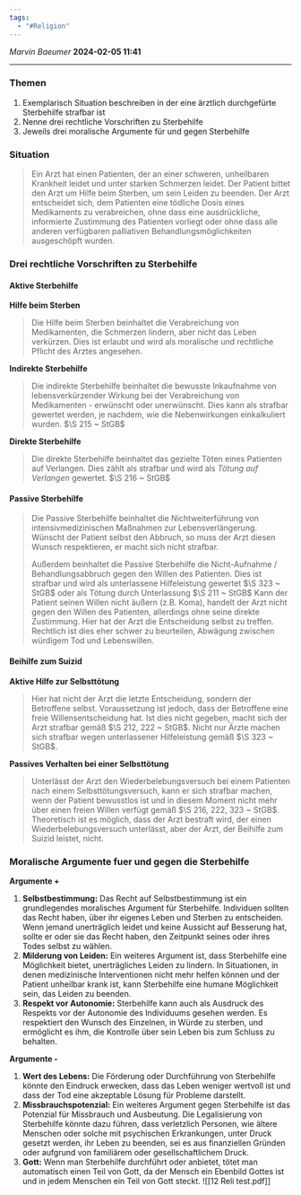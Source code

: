 ```yaml
---
tags:
  - "#Religion"
---
```


*Marvin Baeumer* **2024-02-05 11:41**

---
### Themen
1. Exemplarisch Situation beschreiben in der eine ärztlich durchgefürte Sterbehilfe strafbar ist
2. Nenne drei rechtliche Vorschriften zu Sterbehilfe
3. Jeweils drei moralische Argumente für und gegen Sterbehilfe
### Situation
> Ein Arzt hat einen Patienten, der an einer schweren, unheilbaren Krankheit leidet und unter starken Schmerzen leidet. Der Patient bittet den Arzt um Hilfe beim Sterben, um sein Leiden zu beenden. Der Arzt entscheidet sich, dem Patienten eine tödliche Dosis eines Medikaments zu verabreichen, ohne dass eine ausdrückliche, informierte Zustimmung des Patienten vorliegt oder ohne dass alle anderen verfügbaren palliativen Behandlungsmöglichkeiten ausgeschöpft wurden.

<div style="page-break-after: always;"></div>

### Drei rechtliche Vorschriften zu Sterbehilfe
#### Aktive Sterbehilfe
**Hilfe beim Sterben**
> Die Hilfe beim Sterben beinhaltet die Verabreichung von Medikamenten, die Schmerzen lindern, aber nicht das Leben verkürzen. Dies ist erlaubt und wird als moralische und rechtliche Pflicht des Arztes angesehen.

**Indirekte Sterbehilfe**
> Die indirekte Sterbehilfe beinhaltet die bewusste Inkaufnahme von lebensverkürzender Wirkung bei der Verabreichung von Medikamenten - erwünscht oder unerwünscht. Dies kann als strafbar gewertet werden, je nachdem, wie die Nebenwirkungen einkalkuliert wurden. $\S 215 ~ StGB$

**Direkte Sterbehilfe**
> Die direkte Sterbehilfe beinhaltet das gezielte Töten eines Patienten auf Verlangen. Dies zählt als strafbar und wird als *Tötung auf Verlangen* gewertet. $\S 216 ~ StGB$
#### Passive Sterbehilfe
> Die Passive Sterbehilfe beinhaltet die Nichtweiterführung von intensivmedizinischen Maßnahmen zur Lebensverlängerung. Wünscht der Patient selbst den Abbruch, so muss der Arzt diesen Wunsch respektieren, er macht sich nicht strafbar. 
> 
> Außerdem beinhaltet die Passive Sterbehilfe die Nicht-Aufnahme / Behandlungsabbruch gegen den Willen des Patienten. Dies ist strafbar und wird als unterlassene Hilfeleistung gewertet $\S 323 ~ StGB$ oder als Tötung durch Unterlassung $\S 211 ~ StGB$
> Kann der Patient seinen Willen nicht äußern (z.B. Koma), handelt der Arzt nicht gegen den Willen des Patienten, allerdings ohne seine direkte Zustimmung. Hier hat der Arzt die Entscheidung selbst zu treffen. Rechtlich ist dies eher schwer zu beurteilen, Abwägung zwischen würdigem Tod und Lebenswillen.

<div style="page-break-after: always;"></div>

#### Beihilfe zum Suizid
**Aktive Hilfe zur Selbsttötung**
> Hier hat nicht der Arzt die letzte Entscheidung, sondern der Betroffene selbst. Voraussetzung ist jedoch, dass der Betroffene eine freie Willensentscheidung hat. Ist dies nicht gegeben, macht sich der Arzt strafbar gemäß $\S 212, 222 ~ StGB$. Nicht nur Ärzte machen sich strafbar wegen unterlassener Hilfeleistung gemäß $\S 323 ~ StGB$.

**Passives Verhalten bei einer Selbsttötung**
> Unterlässt der Arzt den Wiederbelebungsversuch bei einem Patienten nach einem Selbsttötungsversuch, kann er sich strafbar machen, wenn der Patient bewusstlos ist und in diesem Moment nicht mehr über einen freien Willen verfügt gemäß $\S 216, 222, 323 ~ StGB$. Theoretisch ist es möglich, dass der Arzt bestraft wird, der einen Wiederbelebungsversuch unterlässt, aber der Arzt, der Beihilfe zum Suizid leistet, nicht.

<div style="page-break-after: always;"></div>

### Moralische Argumente fuer und gegen die Sterbehilfe
**Argumente +**
1. **Selbstbestimmung:** Das Recht auf Selbstbestimmung ist ein grundlegendes moralisches Argument für Sterbehilfe. Individuen sollten das Recht haben, über ihr eigenes Leben und Sterben zu entscheiden. Wenn jemand unerträglich leidet und keine Aussicht auf Besserung hat, sollte er oder sie das Recht haben, den Zeitpunkt seines oder ihres Todes selbst zu wählen.
2. **Milderung von Leiden:** Ein weiteres Argument ist, dass Sterbehilfe eine Möglichkeit bietet, unerträgliches Leiden zu lindern. In Situationen, in denen medizinische Interventionen nicht mehr helfen können und der Patient unheilbar krank ist, kann Sterbehilfe eine humane Möglichkeit sein, das Leiden zu beenden.
3. **Respekt vor Autonomie:** Sterbehilfe kann auch als Ausdruck des Respekts vor der Autonomie des Individuums gesehen werden. Es respektiert den Wunsch des Einzelnen, in Würde zu sterben, und ermöglicht es ihm, die Kontrolle über sein Leben bis zum Schluss zu behalten.

**Argumente -**

1. **Wert des Lebens:** Die Förderung oder Durchführung von Sterbehilfe könnte den Eindruck erwecken, dass das Leben weniger wertvoll ist und dass der Tod eine akzeptable Lösung für Probleme darstellt.
2. **Missbrauchspotenzial:** Ein weiteres Argument gegen Sterbehilfe ist das Potenzial für Missbrauch und Ausbeutung. Die Legalisierung von Sterbehilfe könnte dazu führen, dass verletzlich Personen, wie ältere Menschen oder solche mit psychischen Erkrankungen, unter Druck gesetzt werden, ihr Leben zu beenden, sei es aus finanziellen Gründen oder aufgrund von familiärem oder gesellschaftlichem Druck.
3. **Gott:** Wenn man Sterbehilfe durchführt oder anbietet, tötet man automatisch einen Teil von Gott, da der Mensch ein Ebenbild Gottes ist und in jedem Menschen ein Teil von Gott steckt.
![[12 Reli test.pdf]]